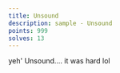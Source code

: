 ```yaml
---
title: Unsound
description: sample - Unsound
points: 999
solves: 13
---
```


yeh' Unsound.... it was hard lol
